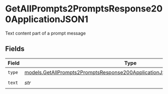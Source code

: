 # GetAllPrompts2PromptsResponse200ApplicationJSON1

Text content part of a prompt message


## Fields

| Field                                                                                                                                                              | Type                                                                                                                                                               | Required                                                                                                                                                           | Description                                                                                                                                                        |
| ------------------------------------------------------------------------------------------------------------------------------------------------------------------ | ------------------------------------------------------------------------------------------------------------------------------------------------------------------ | ------------------------------------------------------------------------------------------------------------------------------------------------------------------ | ------------------------------------------------------------------------------------------------------------------------------------------------------------------ |
| `type`                                                                                                                                                             | [models.GetAllPrompts2PromptsResponse200ApplicationJSONResponseBodyItems1Type](../models/getallprompts2promptsresponse200applicationjsonresponsebodyitems1type.md) | :heavy_check_mark:                                                                                                                                                 | N/A                                                                                                                                                                |
| `text`                                                                                                                                                             | *str*                                                                                                                                                              | :heavy_check_mark:                                                                                                                                                 | N/A                                                                                                                                                                |
